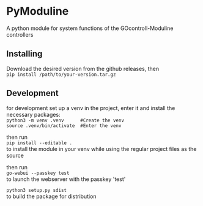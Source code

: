 # PyModuline
A python module for system functions of the GOcontroll-Moduline controllers

## Installing

Download the desired version from the github releases, then  
`pip install /path/to/your-version.tar.gz`  

## Development

for development set up a venv in the project, enter it and install the necessary packages:  
`python3 -m venv .venv		#Create the venv`  
`source .venv/bin/activate	#Enter the venv`  

then run  
`pip install --editable .`  
to install the module in your venv while using the regular project files as the source

then run  
`go-webui --passkey test`  
to launch the webserver with the passkey 'test'

`python3 setup.py sdist`  
to build the package for distribution